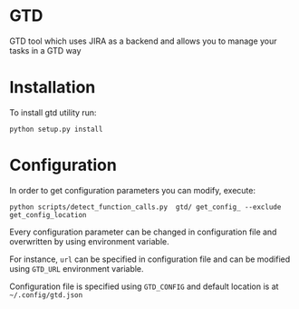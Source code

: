 
# GTD 

GTD tool which uses JIRA as a backend and allows you to manage your tasks in a GTD way

# Installation 

To install gtd utility run: 

```shell
python setup.py install 
```

# Configuration 


In order to get configuration parameters you can modify, execute:

    python scripts/detect_function_calls.py  gtd/ get_config_ --exclude get_config_location

Every configuration parameter can be changed in configuration file and overwritten by using environment variable. 

For instance, `url` can be specified in configuration file and can be modified using `GTD_URL` environment variable. 

Configuration file is specified using `GTD_CONFIG` and default location is at `~/.config/gtd.json`

